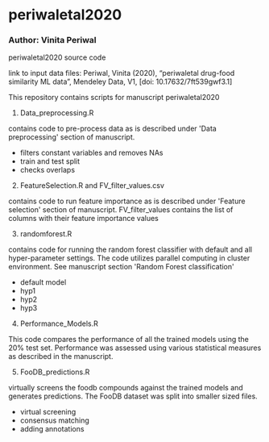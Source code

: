 # periwaletal2020
### Author: Vinita Periwal
periwaletal2020 source code

link to input data files: Periwal, Vinita (2020), “periwaletal drug-food similarity ML data”, Mendeley Data, V1, [doi: 10.17632/7ft539gwf3.1]

This repository contains scripts for manuscript periwaletal2020

1. Data_preprocessing.R

contains code to pre-process data as is described under 'Data preprocessing' section of manuscript.

- filters constant variables and removes NAs
- train and test split
- checks overlaps

2. FeatureSelection.R and FV_filter_values.csv

contains code to run feature importance as is described under 'Feature selection' section of manuscript. FV_filter_values contains the list of columns with their feature importance values

3. randomforest.R

contains code for running the random forest classifier with default and all hyper-parameter settings. The code utilizes parallel computing in cluster environment. See manuscript section 'Random Forest classification'

- default model
- hyp1
- hyp2
- hyp3

4. Performance_Models.R

This code compares the performance of all the trained models using the 20% test set. Performance was assessed using various statistical measures as described in the manuscript.

5. FooDB_predictions.R 

virtually screens the foodb compounds against the trained models and generates predictions. The FooDB dataset was split into smaller sized files.

- virtual screening
- consensus matching
- adding annotations
